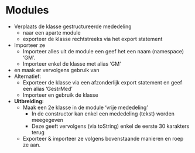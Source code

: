 # Modules

* Verplaats de klasse gestructureerde mededeling&#x20;
  * naar een aparte module
  * exporteer de klasse rechtstreeks via het export statement
* Importeer ze
  * Importeer alles uit de module een geef het een naam (namespace) ‘GM’.&#x20;
  * Importeer enkel de klasse met alias ‘GM’
* en maak er vervolgens gebruik van
* Alternatief:
  * Exporteer de klasse via een afzonderlijk export statement en geef een alias ‘GestrMed’
  * Importeer en gebruik de klasse
* **Uitbreiding:**
  * Maak een 2e klasse in de module ‘vrije mededeling’
    * In de constructor kan enkel een mededeling (tekst) worden meegegeven
    * Deze geeft vervolgens (via toString) enkel de eerste 30 karakters terug
  * Exporteer & importeer ze volgens bovenstaande manieren en roep ze aan.
